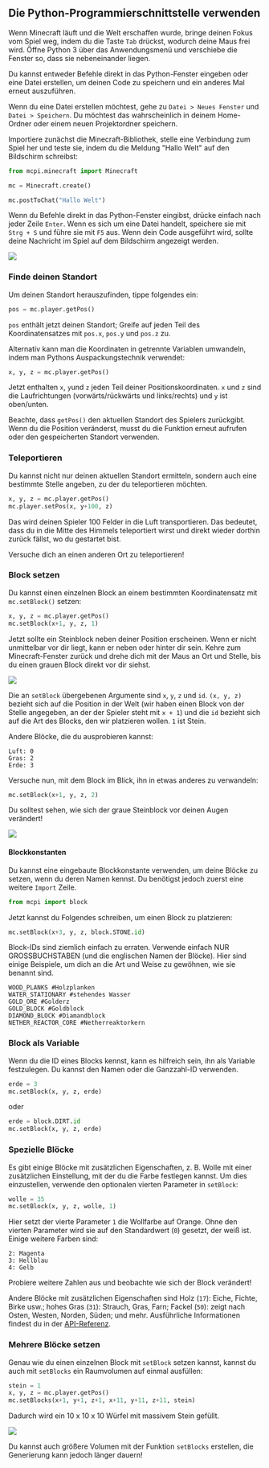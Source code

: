 ## Die Python-Programmierschnittstelle verwenden

Wenn Minecraft läuft und die Welt erschaffen wurde, bringe deinen Fokus vom Spiel weg, indem du die Taste `Tab` drückst, wodurch deine Maus frei wird. Öffne Python 3 über das Anwendungsmenü und verschiebe die Fenster so, dass sie nebeneinander liegen.

Du kannst entweder Befehle direkt in das Python-Fenster eingeben oder eine Datei erstellen, um deinen Code zu speichern und ein anderes Mal erneut auszuführen.

Wenn du eine Datei erstellen möchtest, gehe zu `Datei > Neues Fenster` und `Datei > Speichern`. Du möchtest das wahrscheinlich in deinem Home-Ordner oder einem neuen Projektordner speichern.

Importiere zunächst die Minecraft-Bibliothek, stelle eine Verbindung zum Spiel her und teste sie, indem du die Meldung "Hallo Welt" auf den Bildschirm schreibst:

```python
from mcpi.minecraft import Minecraft

mc = Minecraft.create()

mc.postToChat("Hallo Welt")
```

Wenn du Befehle direkt in das Python-Fenster eingibst, drücke einfach nach jeder Zeile `Enter`. Wenn es sich um eine Datei handelt, speichere sie mit `Strg + S` und führe sie mit `F5` aus. Wenn dein Code ausgeführt wird, sollte deine Nachricht im Spiel auf dem Bildschirm angezeigt werden.

![](images/helloworld.gif)

### Finde deinen Standort

Um deinen Standort herauszufinden, tippe folgendes ein:

```python
pos = mc.player.getPos()
```

`pos` enthält jetzt deinen Standort; Greife auf jeden Teil des Koordinatensatzes mit `pos.x`, `pos.y` und `pos.z` zu.

Alternativ kann man die Koordinaten in getrennte Variablen umwandeln, indem man Pythons Auspackungstechnik verwendet:

```python
x, y, z = mc.player.getPos()
```

Jetzt enthalten `x`, `y`und `z` jeden Teil deiner Positionskoordinaten. `x` und `z` sind die Laufrichtungen (vorwärts/rückwärts und links/rechts) und `y` ist oben/unten.

Beachte, dass `getPos()` den aktuellen Standort des Spielers zurückgibt. Wenn du die Position veränderst, musst du die Funktion erneut aufrufen oder den gespeicherten Standort verwenden.

### Teleportieren

Du kannst nicht nur deinen aktuellen Standort ermitteln, sondern auch eine bestimmte Stelle angeben, zu der du teleportieren möchten.

```python
x, y, z = mc.player.getPos()
mc.player.setPos(x, y+100, z)
```

Das wird deinen Spieler 100 Felder in die Luft transportieren. Das bedeutet, dass du in die Mitte des Himmels teleportiert wirst und direkt wieder dorthin zurück fällst, wo du gestartet bist.

Versuche dich an einen anderen Ort zu teleportieren!

### Block setzen

Du kannst einen einzelnen Block an einem bestimmten Koordinatensatz mit `mc.setBlock()` setzen:

```python
x, y, z = mc.player.getPos()
mc.setBlock(x+1, y, z, 1)
```

Jetzt sollte ein Steinblock neben deiner Position erscheinen. Wenn er nicht unmittelbar vor dir liegt, kann er neben oder hinter dir sein. Kehre zum Minecraft-Fenster zurück und drehe dich mit der Maus an Ort und Stelle, bis du einen grauen Block direkt vor dir siehst.

![](images/mcpi-setblock.png)

Die an `setBlock` übergebenen Argumente sind `x`, `y`, `z` und `id`. `(x, y, z)` bezieht sich auf die Position in der Welt (wir haben einen Block von der Stelle angegeben, an der der Spieler steht mit `x + 1`) und die `id` bezieht sich auf die Art des Blocks, den wir platzieren wollen. `1` ist Stein.

Andere Blöcke, die du ausprobieren kannst:

    Luft: 0
    Gras: 2
    Erde: 3
    

Versuche nun, mit dem Block im Blick, ihn in etwas anderes zu verwandeln:

```python
mc.setBlock(x+1, y, z, 2)
```

Du solltest sehen, wie sich der graue Steinblock vor deinen Augen verändert!

![](images/mcpi-setblock2.png)

#### Blockkonstanten

Du kannst eine eingebaute Blockkonstante verwenden, um deine Blöcke zu setzen, wenn du deren Namen kennst. Du benötigst jedoch zuerst eine weitere `Import` Zeile.

```python
from mcpi import block
```

Jetzt kannst du Folgendes schreiben, um einen Block zu platzieren:

```python
mc.setBlock(x+3, y, z, block.STONE.id)
```

Block-IDs sind ziemlich einfach zu erraten. Verwende einfach NUR GROSSBUCHSTABEN (und die englischen Namen der Blöcke). Hier sind einige Beispiele, um dich an die Art und Weise zu gewöhnen, wie sie benannt sind.

    WOOD_PLANKS #Holzplanken
    WATER_STATIONARY #stehendes Wasser
    GOLD_ORE #Golderz
    GOLD_BLOCK #Goldblock
    DIAMOND_BLOCK #Diamandblock
    NETHER_REACTOR_CORE #Netherreaktorkern
    

### Block als Variable

Wenn du die ID eines Blocks kennst, kann es hilfreich sein, ihn als Variable festzulegen. Du kannst den Namen oder die Ganzzahl-ID verwenden.

```python
erde = 3
mc.setBlock(x, y, z, erde)
```

oder

```python
erde = block.DIRT.id
mc.setBlock(x, y, z, erde)
```

### Spezielle Blöcke

Es gibt einige Blöcke mit zusätzlichen Eigenschaften, z. B. Wolle mit einer zusätzlichen Einstellung, mit der du die Farbe festlegen kannst. Um dies einzustellen, verwende den optionalen vierten Parameter in `setBlock`:

```python
wolle = 35
mc.setBlock(x, y, z, wolle, 1)
```

Hier setzt der vierte Parameter `1` die Wollfarbe auf Orange. Ohne den vierten Parameter wird sie auf den Standardwert (`0`) gesetzt, der weiß ist. Einige weitere Farben sind:

    2: Magenta
    3: Hellblau
    4: Gelb
    

Probiere weitere Zahlen aus und beobachte wie sich der Block verändert!

Andere Blöcke mit zusätzlichen Eigenschaften sind Holz (`17`): Eiche, Fichte, Birke usw.; hohes Gras (`31`): Strauch, Gras, Farn; Fackel (`50`): zeigt nach Osten, Westen, Norden, Süden; und mehr. Ausführliche Informationen findest du in der [API-Referenz](http://www.stuffaboutcode.com/p/minecraft-api-reference.html).

### Mehrere Blöcke setzen

Genau wie du einen einzelnen Block mit `setBlock` setzen kannst, kannst du auch mit `setBlocks` ein Raumvolumen auf einmal ausfüllen:

```python
stein = 1
x, y, z = mc.player.getPos()
mc.setBlocks(x+1, y+1, z+1, x+11, y+11, z+11, stein)
```

Dadurch wird ein 10 x 10 x 10 Würfel mit massivem Stein gefüllt.

![](images/mcpi-setblocks.png)

Du kannst auch größere Volumen mit der Funktion `setBlocks` erstellen, die Generierung kann jedoch länger dauern!